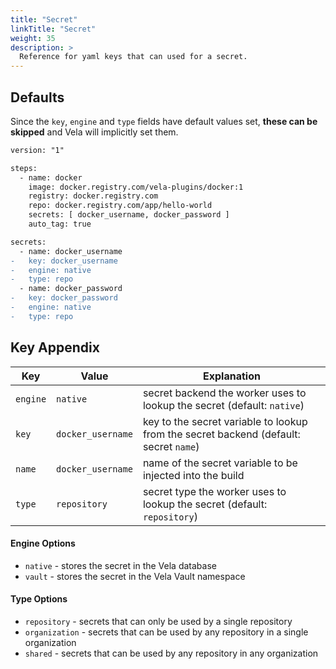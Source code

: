 ```yaml
---
title: "Secret"
linkTitle: "Secret"
weight: 35
description: >
  Reference for yaml keys that can used for a secret.
---
```


## Defaults

Since the `key`, `engine` and `type` fields have default values set, **these can be skipped** and Vela will implicitly set them.

```diff
version: "1"

steps:
  - name: docker
    image: docker.registry.com/vela-plugins/docker:1
    registry: docker.registry.com
    repo: docker.registry.com/app/hello-world
    secrets: [ docker_username, docker_password ]
    auto_tag: true

secrets:
  - name: docker_username
-   key: docker_username
-   engine: native
-   type: repo
  - name: docker_password
-   key: docker_password
-   engine: native
-   type: repo
```

## Key Appendix

| Key | Value | Explanation |
|---|---|---|
| `engine` | `native` | secret backend the worker uses to lookup the secret (default: `native`) |
| `key` | `docker_username` | key to the secret variable to lookup from the secret backend (default: secret `name`)|
| `name` | `docker_username` | name of the secret variable to be injected into the build |
| `type` | `repository` | secret type the worker uses to lookup the secret (default: `repository`) |

#### Engine Options

* `native` - stores the secret in the Vela database
* `vault` - stores the secret in the Vela Vault namespace

#### Type Options

* `repository` - secrets that can only be used by a single repository
* `organization` - secrets that can be used by any repository in a single organization
* `shared` - secrets that can be used by any repository in any organization
